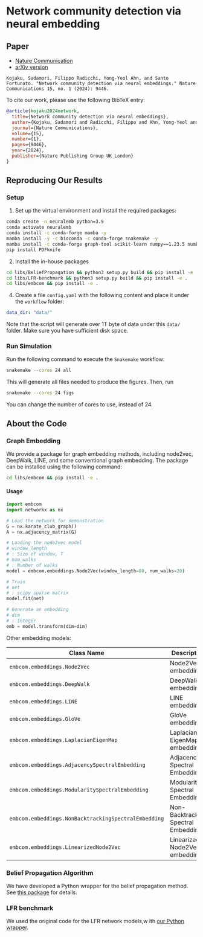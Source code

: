 # Network community detection via neural embedding

## Paper
- [Nature Communication](https://www.nature.com/articles/s41467-024-52355-w)
- [arXiv version](https://arxiv.org/abs/2306.13400)

```
Kojaku, Sadamori, Filippo Radicchi, Yong-Yeol Ahn, and Santo Fortunato. "Network community detection via neural embeddings." Nature Communications 15, no. 1 (2024): 9446.
```

To cite our work, please use the following BibTeX entry:
```bibtex
@article{kojaku2024network,
  title={Network community detection via neural embeddings},
  author={Kojaku, Sadamori and Radicchi, Filippo and Ahn, Yong-Yeol and Fortunato, Santo},
  journal={Nature Communications},
  volume={15},
  number={1},
  pages={9446},
  year={2024},
  publisher={Nature Publishing Group UK London}
}
```

## Reproducing Our Results

### Setup

1. Set up the virtual environment and install the required packages:
```bash
conda create -n neuralemb python=3.9
conda activate neuralemb
conda install -c conda-forge mamba -y
mamba install -y -c bioconda -c conda-forge snakemake -y
mamba install -c conda-forge graph-tool scikit-learn numpy==1.23.5 numba scipy pandas networkx seaborn matplotlib gensim ipykernel tqdm black -y
pip install PDFknife
```

2. Install the in-house packages

```bash
cd libs/BeliefPropagation && python3 setup.py build && pip install -e .
cd libs/LFR-benchmark && python3 setup.py build && pip install -e .
cd libs/embcom && pip install -e .
```

4. Create a file `config.yaml` with the following content and place it under the `workflow` folder:
```yaml
data_dir: "data/"
```

Note that the script will generate over 1T byte of data under this `data/` folder. Make sure you have sufficient disk space.

### Run Simulation

Run the following command to execute the `Snakemake` workflow:
```bash
snakemake --cores 24 all
```
This will generate all files needed to produce the figures. Then, run
```bash
snakemake --cores 24 figs
```
You can change the number of cores to use, instead of 24.

## About the Code

### Graph Embedding

We provide a package for graph embedding methods, including node2vec, DeepWalk, LINE, and some conventional graph embedding. The package can be installed using the following command:
```bash
cd libs/embcom && pip install -e .
```

#### Usage
```python
import embcom
import networkx as nx

# Load the network for demonstration
G = nx.karate_club_graph()
A = nx.adjacency_matrix(G)

# Loading the node2vec model
# window_length
# : Size of window, T
# num_walks
# : Number of walks
model = embcom.embeddings.Node2Vec(window_length=80, num_walks=20)

# Train
# net
# : scipy sparse matrix
model.fit(net)

# Generate an embedding
# dim
# : Integer
emb = model.transform(dim=dim)
```

Other embedding models:

| Class Name                        | Description                                      |
|-----------------------------------|--------------------------------------------------|
| `embcom.embeddings.Node2Vec`                          | Node2Vec embedding                               |
| `embcom.embeddings.DeepWalk`                          | DeepWalk embedding                               |
| `embcom.embeddings.LINE`                              | LINE embedding                                   |
| `embcom.embeddings.GloVe`                             | GloVe embedding                                  |
| `embcom.embeddings.LaplacianEigenMap`                 | Laplacian EigenMap embedding                     |
| `embcom.embeddings.AdjacencySpectralEmbedding`        | Adjacency Spectral Embedding                     |
| `embcom.embeddings.ModularitySpectralEmbedding`       | Modularity Spectral Embedding                    |
| `embcom.embeddings.NonBacktrackingSpectralEmbedding`  | Non-Backtracking Spectral Embedding              |
| `embcom.embeddings.LinearizedNode2Vec`                | Linearized Node2Vec embedding                    |


### Belief Propagation Algorithm

We have developed a Python wrapper for the belief propagation method. See [this package](https://github.com/skojaku/BeliefPropagation) for details.


### LFR benchmark

We used the original code for the LFR network models,w ith [our Python wrapper](https://github.com/skojaku/LFR-benchmark).
